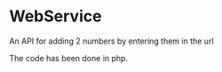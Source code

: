 # WebService

An API for adding 2 numbers by entering them in the url


The code has been done in php.
